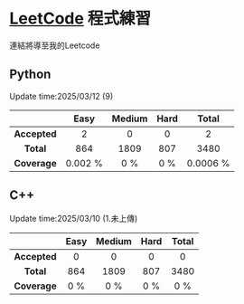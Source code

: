 # [LeetCode](https://leetcode.com/u/kpSvQK03RA/) 程式練習
連結將導至我的Leetcode 


## Python  
Update time:2025/03/12
(9)
 
| | Easy | Medium | Hard | Total |
|:---:|:---:|:---:|:---:|:---:|
| **Accepted** | 2 | 0 | 0 | 2 |
| **Total** | 864 | 1809 | 807 | 3480 |
| **Coverage** | 0.002 % |0 % | 0 % | 0.0006 % |


## C++  
Update time:2025/03/10
(1.未上傳)

| | Easy | Medium | Hard | Total |
|:---:|:---:|:---:|:---:|:---:|
| **Accepted** | 0 | 0 | 0 | 0 |
| **Total** | 864 | 1809 | 807 | 3480 |
| **Coverage** | 0 % |0 % | 0 % | 0 % |
